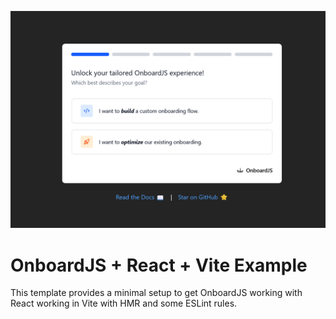 ![OnboardJS React Demo Screenshot](./public/react-demo-screenshot.png)

# OnboardJS + React + Vite Example

This template provides a minimal setup to get OnboardJS working with React working in Vite with HMR and some ESLint rules.
